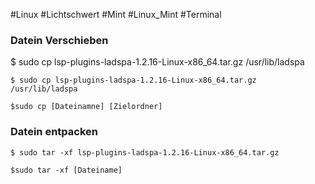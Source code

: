#Linux #Lichtschwert #Mint #Linux_Mint #Terminal
### Datein Verschieben
$ sudo cp lsp-plugins-ladspa-1.2.16-Linux-x86_64.tar.gz /usr/lib/ladspa
```
$ sudo cp lsp-plugins-ladspa-1.2.16-Linux-x86_64.tar.gz /usr/lib/ladspa

$sudo cp [Dateinamne] [Zielordner]
```

### Datein entpacken
```
$ sudo tar -xf lsp-plugins-ladspa-1.2.16-Linux-x86_64.tar.gz 

$sudo tar -xf [Dateiname]
```

